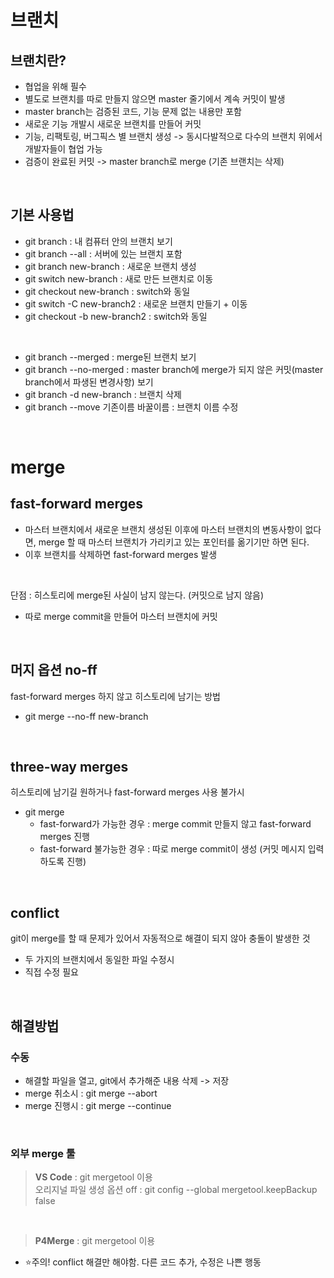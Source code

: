 # 브랜치

## 브랜치란?
* 협업을 위해 필수
* 별도로 브랜치를 따로 만들지 않으면 master 줄기에서 계속 커밋이 발생 
* master branch는 검증된 코드, 기능 문제 없는 내용만 포함 
* 새로운 기능 개발시 새로운 브랜치를 만들어 커밋
* 기능, 리팩토링, 버그픽스 별 브랜치 생성 -> 동시다발적으로 다수의 브랜치 위에서 개발자들이 협업 가능
* 검증이 완료된 커밋 -> master branch로 merge (기존 브랜치는 삭제)

<br>

## 기본 사용법
* git branch : 내 컴퓨터 안의 브랜치 보기
* git branch --all : 서버에 있는 브랜치 포함
* git branch new-branch : 새로운 브랜치 생성
* git switch new-branch : 새로 만든 브랜치로 이동
* git checkout new-branch : switch와 동일
* git switch -C new-branch2 : 새로운 브랜치 만들기 + 이동
* git checkout -b new-branch2 : switch와 동일

<br>

* git branch --merged : merge된 브랜치 보기
* git branch --no-merged : master branch에 merge가 되지 않은 커밋(master branch에서 파생된 변경사항) 보기
* git branch -d new-branch : 브랜치 삭제
* git branch --move 기존이름 바꿀이름 : 브랜치 이름 수정

<br>

# merge
## fast-forward merges
* 마스터 브랜치에서 새로운 브랜치 생성된 이후에 마스터 브랜치의 변동사항이 없다면, merge 할 때 마스터 브랜치가 가리키고 있는 포인터를 옮기기만 하면 된다.
* 이후 브랜치를 삭제하면 fast-forward merges 발생

<br>

단점 : 히스토리에 merge된 사실이 남지 않는다. (커밋으로 남지 않음)
* 따로 merge commit을 만들어 마스터 브랜치에 커밋

<br>

## 머지 옵션 no-ff
fast-forward merges 하지 않고 히스토리에 남기는 방법
* git merge --no-ff new-branch 

<br>

## three-way merges
히스토리에 남기길 원하거나 fast-forward merges 사용 불가시

* git merge 
  * fast-forward가 가능한 경우 : merge commit 만들지 않고 fast-forward merges 진행
  * fast-forward 불가능한 경우 : 따로 merge commit이 생성 (커밋 메시지 입력하도록 진행)

<br>

## conflict
git이 merge를 할 때 문제가 있어서 자동적으로 해결이 되지 않아 충돌이 발생한 것
* 두 가지의 브랜치에서 동일한 파일 수정시
* 직접 수정 필요

<br>

## 해결방법

### 수동
  * 해결할 파일을 열고, git에서 추가해준 내용 삭제 -> 저장
  * merge 취소시 : git merge --abort
  * merge 진행시 : git merge --continue

<br>

### 외부 merge 툴
  > <strong>VS Code</strong> : git mergetool 이용 <br>
     오리지널 파일 생성 옵션 off : git config --global mergetool.keepBackup false

  <br>
  
  > <strong>P4Merge</strong> : git mergetool 이용

* ⭐️주의! conflict 해결만 해야함. 다른 코드 추가, 수정은 나쁜 행동 